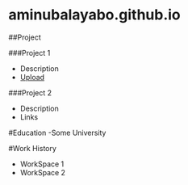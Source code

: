 # aminubalayabo.github.io

##Project

###Project 1
- Description
- [Upload](https://www.msn.com/en-xl/news/other/map-controversy-a-new-chinese-map-claimed-russian-territory/ss-AA1gBpi6?ocid=msedgntp&pc=HCTS&cvid=ff9e99ab829d461cb750b12458d0d2b5&ei=9)
  
###Project 2
- Description
- Links
  
#Education
-Some University

#Work History
- WorkSpace 1
- WorkSpace 2
